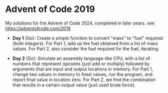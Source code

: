 # Advent of Code 2019

My solutions for the Advent of Code 2024, completed in later years.
see https://adventofcode.com/2019

* **Day 1** (Go): Create a simple function to convert "mass" to "fuel"
  required (both integers). For Part 1, add up the fuel obtained from
  a list of mass values. For Part 2, also consider the fuel required for
  the fuel, iterating.

* **Day 2** (Go): Simulate an assembly language-like CPU, with a list of 
  numbers that represent opcodes (just add or multiply) followed by arguments
  that are input and output locations in memory. For Part 1, change two values
  in memory to fixed values, run the program, and report final value in
  location zero. For Part 2, we find the combination that results in a certain
  output value (just used brute force).

